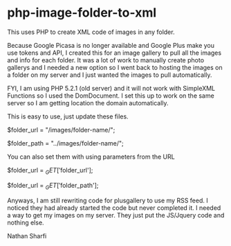 

# php-image-folder-to-xml
This uses PHP to create XML code of images in any folder.

Because Google Picasa is no longer available and Google Plus make you use tokens and API, I created this for an image gallery to pull all the images and info for each folder. It was a lot of work to manually create photo gallerys and I needed a new option so I went back to hosting the images on a folder on my server and I just wanted the images to pull automatically.

FYI, I am using PHP 5.2.1 (old server) and it will not work with SimpleXML Functions so I used the DomDocument.
I set this up to work on the same server so I am getting location the domain automatically.


This is easy to use, just update these files.

$folder_url = "/images/folder-name/";

$folder_path = "../images/folder-name/";

You can also set them with using parameters from the URL

$folder_url = $_GET['$folder_url'];

$folder_url = $_GET['$folder_path'];


Anyways, I am still rewriting code for plusgallery to use my RSS feed. I noticed they had already started the code but never completed it. I needed a way to get my images on my server. They just put the JS/Jquery code and nothing else.


Nathan Sharfi
